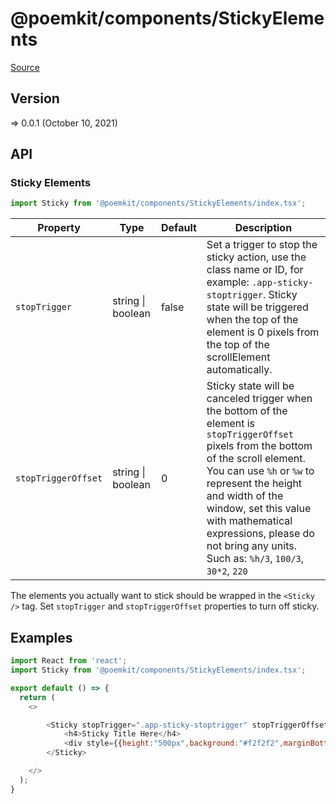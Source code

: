# @poemkit/components/StickyElements

[Source](https://github.com/xizon/poemkit/tree/main/src/client/components/StickyElements)

## Version

=> 0.0.1 (October 10, 2021)

## API

### Sticky Elements
```js
import Sticky from '@poemkit/components/StickyElements/index.tsx';
```
| Property | Type | Default | Description |
| --- | --- | --- | --- |
| `stopTrigger` | string \| boolean  | false | Set a trigger to stop the sticky action, use the class name or ID, for example: `.app-sticky-stoptrigger`. Sticky state will be triggered when the top of the element is 0 pixels from the top of the scrollElement automatically. |
| `stopTriggerOffset` | string \| boolean  | 0 | Sticky state will be canceled trigger when the bottom of the element is `stopTriggerOffset` pixels from the bottom of the scroll element. You can use `%h` or `%w` to represent the height and width of the window, set this value with mathematical expressions, please do not bring any units. Such as: `%h/3`, `100/3`, `30*2`, `220` |


The elements you actually want to stick should be wrapped in the `<Sticky />` tag. Set `stopTrigger` and `stopTriggerOffset` properties to turn off sticky.


## Examples

```js
import React from 'react';
import Sticky from '@poemkit/components/StickyElements/index.tsx';

export default () => {
  return (
    <>

        <Sticky stopTrigger=".app-sticky-stoptrigger" stopTriggerOffset="%h/3">
            <h4>Sticky Title Here</h4>
            <div style={{height:"500px",background:"#f2f2f2",marginBottom:"50px"}}></div>
        </Sticky>

    </>
  );
}

```